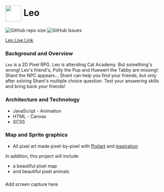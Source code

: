 <h1><img src="https://user-images.githubusercontent.com/72277593/123187003-4d633780-d467-11eb-993a-861342f7fe76.png" width="50" height="50" align="center"/> Leo</h1>

![GitHub repo size](https://img.shields.io/github/repo-size/yangc95/Leo?style=for-the-badge)
![GitHub Issues](https://img.shields.io/github/issues/yangc95/Leo?style=for-the-badge)

[Leo Live Link](https://yangc95.github.io/Leo/)

### Background and Overview
`Leo` is a 2D Pixel RPG. Leo is attending Cat Academy. But something's wrong! Leo's friend's, Polly the Pup and Huewert the Tabby are missing! 
Shant the NPC appears... Shant can help you find your friends, but only after solving Shant's multiple choice question. Test your answering skills and bring back your friends!

### Architecture and Technology

  * JavaScript - Animation
  * HTML - Canvas
  * SCSS

### Map and Sprite graphics

  * All pixel art made pixel-by-pixel with [Pixilart](https://www.pixilart.com/) and [inspiration](https://pixelsandthings.tumblr.com/post/19705585946/darokin-pixel-art-mini-meow-animated-gif)

In addition, this project will include

  * a beautiful pixel map
  * and beautiful pixel animals
  
### 

Add screen capture here
